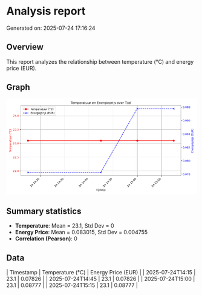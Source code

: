 # Analysis report
Generated on: 2025-07-24 17:16:24

## Overview
This report analyzes the relationship between temperature (°C) and energy price (EUR).

## Graph
![Temperature vs Energy Price](./reports/temp_vs_energy.png)

## Summary statistics
- **Temperature**: Mean = 23.1, Std Dev = 0
- **Energy Price**: Mean = 0.083015, Std Dev = 0.004755
- **Correlation (Pearson)**: 0

## Data
| Timestamp       | Temperature (°C) | Energy Price (EUR) |
| 2025-07-24T14:15 | 23.1 | 0.07826 |
| 2025-07-24T14:45 | 23.1 | 0.07826 |
| 2025-07-24T15:00 | 23.1 | 0.08777 |
| 2025-07-24T15:15 | 23.1 | 0.08777 |
